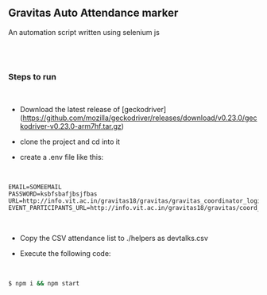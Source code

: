 ## Gravitas Auto Attendance marker
An automation script written using selenium js


<br />
<br />

### Steps to run

<br />


* Download the latest release of [geckodriver]              (https://github.com/mozilla/geckodriver/releases/download/v0.23.0/geckodriver-v0.23.0-arm7hf.tar.gz)

* clone the project and cd into it

* create a .env file like this:

<br />

```
EMAIL=SOMEEMAIL
PASSWORD=ksbfsbafjbsjfbas
URL=http://info.vit.ac.in/gravitas18/gravitas/gravitas_coordinator_login.asp
EVENT_PARTICIPANTS_URL=http://info.vit.ac.in/gravitas18/gravitas/coord_event_participants.asp
```

<br />

* Copy the CSV attendance list to ./helpers as devtalks.csv

* Execute the following code:

<br />

```bash
$ npm i && npm start
```

